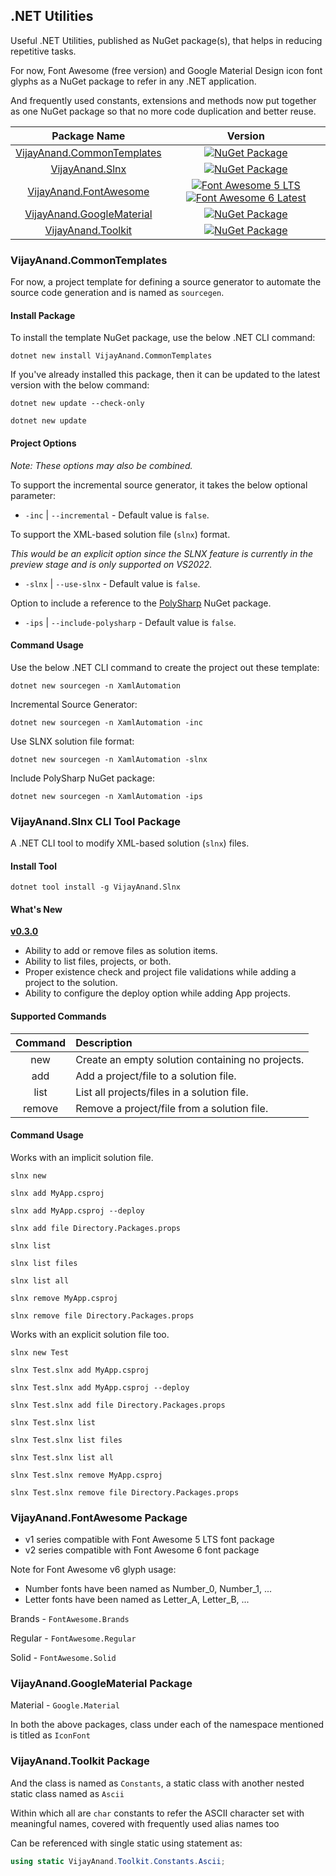 ## .NET Utilities

Useful .NET Utilities, published as NuGet package(s), that helps in reducing repetitive tasks.

For now, Font Awesome (free version) and Google Material Design icon font glyphs as a NuGet package to refer in any .NET application.

And frequently used constants, extensions and methods now put together as one NuGet package so that no more code duplication and better reuse.

|Package Name|Version|
|:---:|:---:|
|[VijayAnand.CommonTemplates](https://www.nuget.org/packages/VijayAnand.CommonTemplates/)|[![NuGet Package](https://badgen.net/nuget/v/VijayAnand.CommonTemplates/?icon=nuget&foo=bar)](https://www.nuget.org/packages/VijayAnand.CommonTemplates/)|
|[VijayAnand.Slnx](https://www.nuget.org/packages/VijayAnand.Slnx/)|[![NuGet Package](https://badgen.net/nuget/v/VijayAnand.Slnx/?icon=nuget&foo=bar)](https://www.nuget.org/packages/VijayAnand.Slnx/)|
|[VijayAnand.FontAwesome](https://www.nuget.org/packages/VijayAnand.FontAwesome/)|[![Font Awesome 5 LTS](https://badgen.net/badge/nuget/v1.0.7/blue?icon=nuget&foo=bar)](https://www.nuget.org/packages/VijayAnand.FontAwesome/1.0.7)  [![Font Awesome 6 Latest](https://badgen.net/nuget/v/VijayAnand.FontAwesome/?icon=nuget&foo=bar)](https://www.nuget.org/packages/VijayAnand.FontAwesome/)|
|[VijayAnand.GoogleMaterial](https://www.nuget.org/packages/VijayAnand.GoogleMaterial/)|[![NuGet Package](https://badgen.net/nuget/v/VijayAnand.GoogleMaterial/?icon=nuget&foo=bar)](https://www.nuget.org/packages/VijayAnand.GoogleMaterial/)|
|[VijayAnand.Toolkit](https://www.nuget.org/packages/VijayAnand.Toolkit/)|[![NuGet Package](https://badgen.net/nuget/v/VijayAnand.Toolkit/?icon=nuget&foo=bar)](https://www.nuget.org/packages/VijayAnand.Toolkit/)|

### VijayAnand.CommonTemplates

For now, a project template for defining a source generator to automate the source code generation and is named as `sourcegen`.

#### Install Package

To install the template NuGet package, use the below .NET CLI command:

```shell
dotnet new install VijayAnand.CommonTemplates
```

If you've already installed this package, then it can be updated to the latest version with the below command:

```shell
dotnet new update --check-only
```

```shell
dotnet new update
```

#### Project Options

*Note: These options may also be combined.*

To support the incremental source generator, it takes the below optional parameter:

* `-inc` | `--incremental` - Default value is `false`.

To support the XML-based solution file (`slnx`) format.

*This would be an explicit option since the SLNX feature is currently in the preview stage and is only supported on VS2022.*

* `-slnx` | `--use-slnx` - Default value is `false`.

Option to include a reference to the [PolySharp](https://www.nuget.org/packages/PolySharp/) NuGet package.

* `-ips` | `--include-polysharp` - Default value is `false`.

#### Command Usage

Use the below .NET CLI command to create the project out these template:

```shell
dotnet new sourcegen -n XamlAutomation
```

Incremental Source Generator:

```shell
dotnet new sourcegen -n XamlAutomation -inc
```

Use SLNX solution file format:

```shell
dotnet new sourcegen -n XamlAutomation -slnx
```

Include PolySharp NuGet package:

```shell
dotnet new sourcegen -n XamlAutomation -ips
```

### VijayAnand.Slnx CLI Tool Package

A .NET CLI tool to modify XML-based solution (`slnx`) files.

#### Install Tool

```shell
dotnet tool install -g VijayAnand.Slnx
```

#### What's New

**[v0.3.0](https://www.nuget.org/packages/VijayAnand.Slnx/0.3.0)**

* Ability to add or remove files as solution items.
* Ability to list files, projects, or both.
* Proper existence check and project file validations while adding a project to the solution.
* Ability to configure the deploy option while adding App projects.

#### Supported Commands

|Command|Description|
|:---:|:---|
|new|Create an empty solution containing no projects.|
|add|Add a project/file to a solution file.|
|list|List all projects/files in a solution file.|
|remove|Remove a project/file from a solution file.|

#### Command Usage

Works with an implicit solution file.

```shell
slnx new
```

```shell
slnx add MyApp.csproj
```

```shell
slnx add MyApp.csproj --deploy
```

```shell
slnx add file Directory.Packages.props
```

```shell
slnx list
```

```shell
slnx list files
```

```shell
slnx list all
```

```shell
slnx remove MyApp.csproj
```

```shell
slnx remove file Directory.Packages.props
```

Works with an explicit solution file too.

```shell
slnx new Test
```

```shell
slnx Test.slnx add MyApp.csproj
```

```shell
slnx Test.slnx add MyApp.csproj --deploy
```

```shell
slnx Test.slnx add file Directory.Packages.props
```

```shell
slnx Test.slnx list
```

```shell
slnx Test.slnx list files
```

```shell
slnx Test.slnx list all
```

```shell
slnx Test.slnx remove MyApp.csproj
```

```shell
slnx Test.slnx remove file Directory.Packages.props
```

### VijayAnand.FontAwesome Package

* v1 series compatible with Font Awesome 5 LTS font package
* v2 series compatible with Font Awesome 6 font package

Note for Font Awesome v6 glyph usage:

* Number fonts have been named as Number_0, Number_1, ...
* Letter fonts have been named as Letter_A, Letter_B, ...

Brands - `FontAwesome.Brands`

Regular - `FontAwesome.Regular`

Solid - `FontAwesome.Solid`

### VijayAnand.GoogleMaterial Package

Material - `Google.Material`

In both the above packages, class under each of the namespace mentioned is titled as `IconFont`

### VijayAnand.Toolkit Package

And the class is named as `Constants`, a static class with another nested static class named as `Ascii`

Within which all are `char` constants to refer the ASCII character set with meaningful names, covered with frequently used alias names too

Can be referenced with single static using statement as:

```CS
using static VijayAnand.Toolkit.Constants.Ascii;
```
